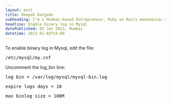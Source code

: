 ```yaml
---
layout: post
title: Deepak Dargade
subheading: I'm a Mumbai-based Entrepreneur, Ruby on Rails monomaniac and Food enthusiast.<br/>Best known for turning ideas into reality and Co-founder of Classpro.
headline: Enable binary log in Mysql
datePublished: 03 Jan 2013, Mumbai
datetime: 2013-01-03T15:00
---
```


To enable binary log in Mysql, edit the file:

<pre>
/etc/mysql/my.cnf
</pre>

Uncomment the log_bin line:

<pre>
log_bin = /var/log/mysql/mysql-bin.log
</pre>

<pre>
expire_logs_days = 10
</pre>

<pre>
max_binlog_size = 100M
</pre>